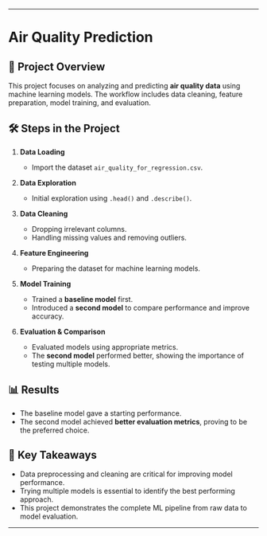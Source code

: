 
---

# Air Quality Prediction

## 📌 Project Overview

This project focuses on analyzing and predicting **air quality data** using machine learning models.
The workflow includes data cleaning, feature preparation, model training, and evaluation.

## 🛠️ Steps in the Project

1. **Data Loading**

   * Import the dataset `air_quality_for_regression.csv`.

2. **Data Exploration**

   * Initial exploration using `.head()` and `.describe()`.

3. **Data Cleaning**

   * Dropping irrelevant columns.
   * Handling missing values and removing outliers.

4. **Feature Engineering**

   * Preparing the dataset for machine learning models.

5. **Model Training**

   * Trained a **baseline model** first.
   * Introduced a **second model** to compare performance and improve accuracy.

6. **Evaluation & Comparison**

   * Evaluated models using appropriate metrics.
   * The **second model** performed better, showing the importance of testing multiple models.

## 📊 Results

* The baseline model gave a starting performance.
* The second model achieved **better evaluation metrics**, proving to be the preferred choice.

## 🔑 Key Takeaways

* Data preprocessing and cleaning are critical for improving model performance.
* Trying multiple models is essential to identify the best performing approach.
* This project demonstrates the complete ML pipeline from raw data to model evaluation.

---

